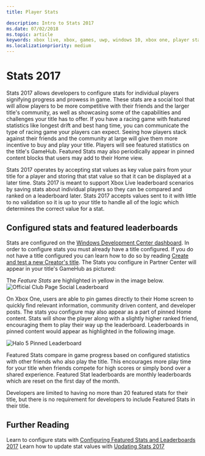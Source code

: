```yaml
---
title: Player Stats

description: Intro to Stats 2017
ms.date: 07/02/2018
ms.topic: article
keywords: xbox live, xbox, games, uwp, windows 10, xbox one, player stats, leaderboards, stats 2017
ms.localizationpriority: medium
---
```

# Stats 2017

Stats 2017 allows developers to configure stats for individual players signifying progress and prowess in game. These stats are a social tool that will allow players to be more competitive with their friends and the larger title's community, as well as showcasing some of the capabilities and challenges your title has to offer. If you have a racing game with featured statistics like longest drift and best hang time, you can communicate the type of racing game your players can expect. Seeing how players stack against their friends and the community at large will give them more incentive to buy and play your title. Players will see featured statistics on the title's GameHub. Featured Stats may also periodically appear in pinned content blocks that users may add to their Home view.

Stats 2017 operates by accepting stat values as key value pairs from your title for a player and storing that stat value so that it can be displayed at a later time. Stats 2017 is meant to support Xbox Live leaderboard scenarios by saving stats about individual players so they can be compared and ranked on a leaderboard later. Stats 2017 accepts values sent to it with little to no validation so it is up to your title to handle all of the logic which determines the correct value for a stat.

## Configured stats and featured leaderboards

Stats are configured on the [Windows Development Center dashboard](https://developer.microsoft.com/en-us/dashboard/windows/overview). In order to configure stats you must already have a title configured. If you do not have a title configured you can learn how to do so by reading [Create and test a new Creator's title](../get-started-with-creators/create-and-test-a-new-creators-title.md).  The Stats you configure in Partner Center will appear in your title's GameHub as pictured:

The *Feature Stats* are highlighted in yellow in the image below.
![Official Club Page Social Leaderboard](../images/omega/gamehub_featuredstats.png)


On Xbox One, users are able to pin games directly to their Home screen to quickly find relevant information, community driven content, and developer posts. The stats you configure may also appear as a part of pinned Home content. Stats will show the player along with a slightly higher ranked friend, encouraging them to play their way up the leaderboard. Leaderboards in pinned content would appear as highlighted in the following image.

![Halo 5 Pinned Leaderboard](../images/stats/Halo_5_Pinned_Leaderboard.png)

Featured Stats compare in game progress based on configured statistics with other friends who also play the title. This encourages more play time for your title when friends compete for high scores or simply bond over a shared experience. Featured Stat leaderboards are monthly leaderboards which are reset on the first day of the month.

Developers are limited to having no more than 20 featured stats for their title, but there is no requirement for developers to include Featured Stats in their title.

## Further Reading
Learn to configure stats with [Configuring Featured Stats and Leaderboards 2017](../configure-xbl/dev-center/featured-stats-and-leaderboards.md)
Learn how to update stat values with [Updating Stats 2017](player-stats-updating.md)